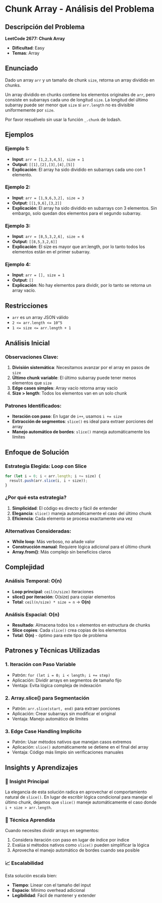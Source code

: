 # Chunk Array - Análisis del Problema

## Descripción del Problema

**LeetCode 2677: Chunk Array**

- **Dificultad**: Easy
- **Temas**: Array

## Enunciado

Dado un array `arr` y un tamaño de chunk `size`, retorna un array dividido en chunks.

Un array dividido en chunks contiene los elementos originales de `arr`, pero consiste en subarrays cada uno de longitud `size`. La longitud del último subarray puede ser menor que `size` si `arr.length` no es divisible uniformemente por `size`.

Por favor resuélvelo sin usar la función `_.chunk` de lodash.

## Ejemplos

### Ejemplo 1:

- **Input**: `arr = [1,2,3,4,5], size = 1`
- **Output**: `[[1],[2],[3],[4],[5]]`
- **Explicación**: El array ha sido dividido en subarrays cada uno con 1 elemento.

### Ejemplo 2:

- **Input**: `arr = [1,9,6,3,2], size = 3`
- **Output**: `[[1,9,6],[3,2]]`
- **Explicación**: El array ha sido dividido en subarrays con 3 elementos. Sin embargo, solo quedan dos elementos para el segundo subarray.

### Ejemplo 3:

- **Input**: `arr = [8,5,3,2,6], size = 6`
- **Output**: `[[8,5,3,2,6]]`
- **Explicación**: El size es mayor que arr.length, por lo tanto todos los elementos están en el primer subarray.

### Ejemplo 4:

- **Input**: `arr = [], size = 1`
- **Output**: `[]`
- **Explicación**: No hay elementos para dividir, por lo tanto se retorna un array vacío.

## Restricciones

- `arr` es un array JSON válido
- `2 <= arr.length <= 10^5`
- `1 <= size <= arr.length + 1`

## Análisis Inicial

### Observaciones Clave:

1. **División sistemática**: Necesitamos avanzar por el array en pasos de `size`
2. **Último chunk variable**: El último subarray puede tener menos elementos que `size`
3. **Edge cases simples**: Array vacío retorna array vacío
4. **Size > length**: Todos los elementos van en un solo chunk

### Patrones Identificados:

- **Iteración con paso**: En lugar de `i++`, usamos `i += size`
- **Extracción de segmentos**: `slice()` es ideal para extraer porciones del array
- **Manejo automático de bordes**: `slice()` maneja automáticamente los límites

## Enfoque de Solución

### Estrategia Elegida: Loop con Slice

```typescript
for (let i = 0; i < arr.length; i += size) {
  result.push(arr.slice(i, i + size));
}
```

### ¿Por qué esta estrategia?

1. **Simplicidad**: El código es directo y fácil de entender
2. **Elegancia**: `slice()` maneja automáticamente el caso del último chunk
3. **Eficiencia**: Cada elemento se procesa exactamente una vez

### Alternativas Consideradas:

- **While loop**: Más verboso, no añade valor
- **Construcción manual**: Requiere lógica adicional para el último chunk
- **Array.from()**: Más complejo sin beneficios claros

## Complejidad

### Análisis Temporal: O(n)

- **Loop principal**: `ceil(n/size)` iteraciones
- **slice() por iteración**: O(size) para copiar elementos
- **Total**: `ceil(n/size) * size ≈ n` → **O(n)**

### Análisis Espacial: O(n)

- **Resultado**: Almacena todos los `n` elementos en estructura de chunks
- **Slice copies**: Cada `slice()` crea copias de los elementos
- **Total**: **O(n)** - óptimo para este tipo de problema

## Patrones y Técnicas Utilizadas

### 1. **Iteración con Paso Variable**

- Patrón: `for (let i = 0; i < length; i += step)`
- Aplicación: Dividir arrays en segmentos de tamaño fijo
- Ventaja: Evita lógica compleja de indexación

### 2. **Array.slice() para Segmentación**

- Patrón: `arr.slice(start, end)` para extraer porciones
- Aplicación: Crear subarrays sin modificar el original
- Ventaja: Manejo automático de límites

### 3. **Edge Case Handling Implícito**

- Patrón: Usar métodos nativos que manejan casos extremos
- Aplicación: `slice()` automáticamente se detiene en el final del array
- Ventaja: Código más limpio sin verificaciones manuales

## Insights y Aprendizajes

### 🎯 **Insight Principal**

La elegancia de esta solución radica en aprovechar el comportamiento natural de `slice()`. En lugar de escribir lógica condicional para manejar el último chunk, dejamos que `slice()` maneje automáticamente el caso donde `i + size > arr.length`.

### 🔧 **Técnica Aprendida**

Cuando necesites dividir arrays en segmentos:

1. Considera iteración con paso en lugar de índice por índice
2. Evalúa si métodos nativos como `slice()` pueden simplificar la lógica
3. Aprovecha el manejo automático de bordes cuando sea posible

### 📈 **Escalabilidad**

Esta solución escala bien:

- **Tiempo**: Linear con el tamaño del input
- **Espacio**: Mínimo overhead adicional
- **Legibilidad**: Fácil de mantener y extender

